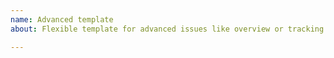 ```yaml
---
name: Advanced template
about: Flexible template for advanced issues like overview or tracking issues

---
```

